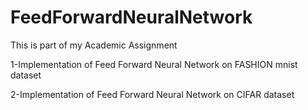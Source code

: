 # FeedForwardNeuralNetwork


This is part of my Academic Assignment

1-Implementation of Feed Forward Neural Network on FASHION mnist dataset

2-Implementation of Feed Forward Neural Network on CIFAR dataset
